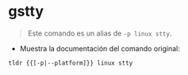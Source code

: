 # gstty

> Este comando es un alias de `-p linux stty`.

- Muestra la documentación del comando original:

`tldr {{[-p|--platform]}} linux stty`
